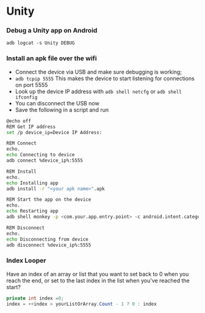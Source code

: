 # Unity

### Debug a Unity app on Android
`adb logcat -s Unity DEBUG`

### Install an apk file over the wifi
* Connect the device via USB and make sure debugging is working;
* `adb tcpip 5555` This makes the device to start listening for connections on port 5555
* Look up the device IP address with `adb shell netcfg` or `adb shell ifconfig`
* You can disconnect the USB now
* Save the following in a script and run
```bash
@echo off
REM Get IP address
set /p device_ip=Device IP Address: 

REM Connect
echo.
echo Connecting to device
adb connect %device_ip%:5555

REM Install
echo.
echo Installing app
adb install -r "<your apk name>".apk

REM Start the app on the device
echo.
echo Restarting app
adb shell monkey -p <com.your.app.entry.point> -c android.intent.category.LAUNCHER 1

REM Disconnect
echo.
echo Disconnecting from device
adb disconnect %device_ip%:5555
```

### Index Looper
Have an index of an array or list that you want to set back to 0 when you reach the end, or set to the last index in the list when you've reached the start?
```csharp
private int index =0;
index = ++index > yourListOrArray.Count - 1 ? 0 : index
```